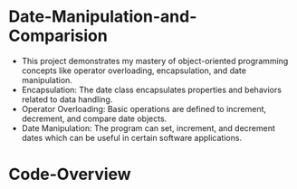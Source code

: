 # Date-Manipulation-and-Comparision
- This project demonstrates my mastery of object-oriented programming concepts like operator overloading, encapsulation, and date manipulation. 
- Encapsulation: The date class encapsulates properties and behaviors related to data handling. 
- Operator Overloading: Basic operations are defined to increment, decrement, and compare date objects. 
- Date Manipulation: The program can set, increment, and decrement dates which can be useful in certain software applications. 

# Code-Overview

